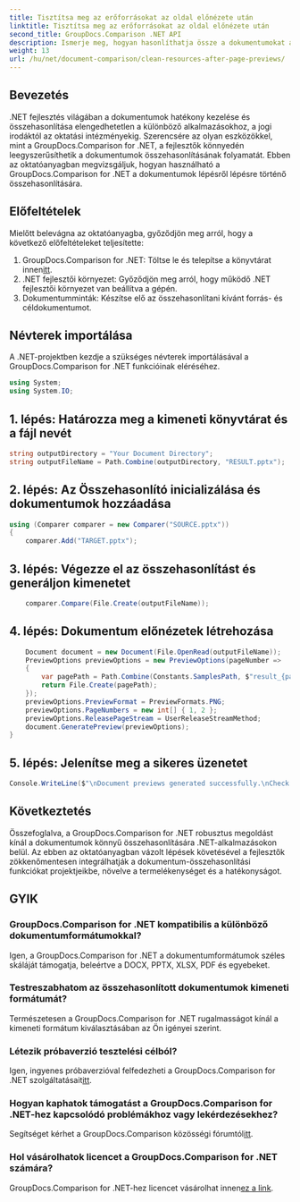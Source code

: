```yaml
---
title: Tisztítsa meg az erőforrásokat az oldal előnézete után
linktitle: Tisztítsa meg az erőforrásokat az oldal előnézete után
second_title: GroupDocs.Comparison .NET API
description: Ismerje meg, hogyan hasonlíthatja össze a dokumentumokat a GroupDocs.Comparison for .NET használatával lépésről lépésre. Bővítse .NET-alkalmazásait hatékony dokumentumkezeléssel.
weight: 13
url: /hu/net/document-comparison/clean-resources-after-page-previews/
---
```

## Bevezetés
.NET fejlesztés világában a dokumentumok hatékony kezelése és összehasonlítása elengedhetetlen a különböző alkalmazásokhoz, a jogi irodáktól az oktatási intézményekig. Szerencsére az olyan eszközökkel, mint a GroupDocs.Comparison for .NET, a fejlesztők könnyedén leegyszerűsíthetik a dokumentumok összehasonlításának folyamatát. Ebben az oktatóanyagban megvizsgáljuk, hogyan használható a GroupDocs.Comparison for .NET a dokumentumok lépésről lépésre történő összehasonlítására.
## Előfeltételek
Mielőtt belevágna az oktatóanyagba, győződjön meg arról, hogy a következő előfeltételeket teljesítette:
1.  GroupDocs.Comparison for .NET: Töltse le és telepítse a könyvtárat innen[itt](https://releases.groupdocs.com/comparison/net/).
2. .NET fejlesztői környezet: Győződjön meg arról, hogy működő .NET fejlesztői környezet van beállítva a gépén.
3. Dokumentumminták: Készítse elő az összehasonlítani kívánt forrás- és céldokumentumot.

## Névterek importálása
A .NET-projektben kezdje a szükséges névterek importálásával a GroupDocs.Comparison for .NET funkcióinak eléréséhez.

```csharp
using System;
using System.IO;
```

## 1. lépés: Határozza meg a kimeneti könyvtárat és a fájl nevét
```csharp
string outputDirectory = "Your Document Directory";
string outputFileName = Path.Combine(outputDirectory, "RESULT.pptx");
```
## 2. lépés: Az Összehasonlító inicializálása és dokumentumok hozzáadása
```csharp
using (Comparer comparer = new Comparer("SOURCE.pptx"))
{
    comparer.Add("TARGET.pptx");
```
## 3. lépés: Végezze el az összehasonlítást és generáljon kimenetet
```csharp
    comparer.Compare(File.Create(outputFileName));
```
## 4. lépés: Dokumentum előnézetek létrehozása
```csharp
    Document document = new Document(File.OpenRead(outputFileName));
    PreviewOptions previewOptions = new PreviewOptions(pageNumber =>
    {
        var pagePath = Path.Combine(Constants.SamplesPath, $"result_{pageNumber}.png");
        return File.Create(pagePath);
    });
    previewOptions.PreviewFormat = PreviewFormats.PNG;
    previewOptions.PageNumbers = new int[] { 1, 2 };
    previewOptions.ReleasePageStream = UserReleaseStreamMethod;
    document.GeneratePreview(previewOptions);
}
```
## 5. lépés: Jelenítse meg a sikeres üzenetet
```csharp
Console.WriteLine($"\nDocument previews generated successfully.\nCheck output in {outputDirectory}.");
```

## Következtetés
Összefoglalva, a GroupDocs.Comparison for .NET robusztus megoldást kínál a dokumentumok könnyű összehasonlítására .NET-alkalmazásokon belül. Az ebben az oktatóanyagban vázolt lépések követésével a fejlesztők zökkenőmentesen integrálhatják a dokumentum-összehasonlítási funkciókat projektjeikbe, növelve a termelékenységet és a hatékonyságot.
## GYIK
### GroupDocs.Comparison for .NET kompatibilis a különböző dokumentumformátumokkal?
Igen, a GroupDocs.Comparison for .NET a dokumentumformátumok széles skáláját támogatja, beleértve a DOCX, PPTX, XLSX, PDF és egyebeket.
### Testreszabhatom az összehasonlított dokumentumok kimeneti formátumát?
Természetesen a GroupDocs.Comparison for .NET rugalmasságot kínál a kimeneti formátum kiválasztásában az Ön igényei szerint.
### Létezik próbaverzió tesztelési célból?
 Igen, ingyenes próbaverzióval felfedezheti a GroupDocs.Comparison for .NET szolgáltatásait[itt](https://releases.groupdocs.com/).
### Hogyan kaphatok támogatást a GroupDocs.Comparison for .NET-hez kapcsolódó problémákhoz vagy lekérdezésekhez?
 Segítséget kérhet a GroupDocs.Comparison közösségi fórumtól[itt](https://forum.groupdocs.com/c/comparison/12).
### Hol vásárolhatok licencet a GroupDocs.Comparison for .NET számára?
 GroupDocs.Comparison for .NET-hez licencet vásárolhat innen[ez a link](https://purchase.groupdocs.com/buy).